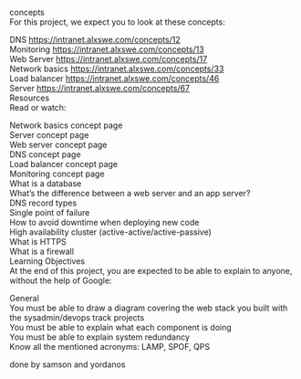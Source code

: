 concepts<br>
For this project, we expect you to look at these concepts:<br>

DNS https://intranet.alxswe.com/concepts/12<br>
Monitoring https://intranet.alxswe.com/concepts/13<br> 
Web Server https://intranet.alxswe.com/concepts/17<br>
Network basics https://intranet.alxswe.com/concepts/33<br>
Load balancer https://intranet.alxswe.com/concepts/46<br>
Server https://intranet.alxswe.com/concepts/67<br>
Resources<br>
Read or watch:<br>

Network basics concept page<br>
Server concept page<br>
Web server concept page<br>
DNS concept page<br>
Load balancer concept page<br>
Monitoring concept page<br>
What is a database<br>
What’s the difference between a web server and an app server?<br>
DNS record types<br>
Single point of failure<br>
How to avoid downtime when deploying new code<br>
High availability cluster (active-active/active-passive)<br>
What is HTTPS<br>
What is a firewall<br>
Learning Objectives<br>
At the end of this project, you are expected to be able to explain to anyone, without the help of Google:<br>

General<br>
You must be able to draw a diagram covering the web stack you built with the sysadmin/devops track projects<br>
You must be able to explain what each component is doing<br>
You must be able to explain system redundancy<br>
Know all the mentioned acronyms: LAMP, SPOF, QPS<br>

done by samson and yordanos
